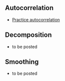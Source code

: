 ## Autocorrelation

- [Practice autocorrelation](autocorrelation.md)


## Decomposition
- to be posted


## Smoothing
- to be posted

